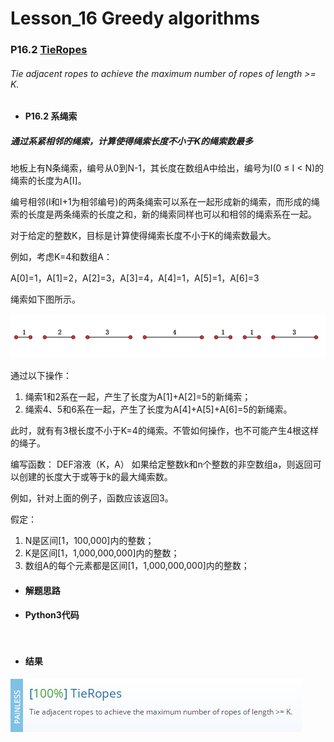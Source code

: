 # Lesson_16 Greedy algorithms  

### P16.2 [TieRopes](https://app.codility.com/programmers/lessons/16-greedy_algorithms/tie_ropes/) 

###### Tie adjacent ropes to achieve the maximum number of ropes of length >= K.

* #### P16.2 系绳索

#####  通过系紧相邻的绳索，计算使得绳索长度不小于K的绳索数最多

地板上有N条绳索，编号从0到N-1，其长度在数组A中给出，编号为I(0 ≤ I < N)的绳索的长度为A[I]。

编号相邻(I和I+1为相邻编号)的两条绳索可以系在一起形成新的绳索，而形成的绳索的长度是两条绳索的长度之和，新的绳索同样也可以和相邻的绳索系在一起。

对于给定的整数K，目标是计算使得绳索长度不小于K的绳索数最大。

例如，考虑K=4和数组A：

A[0]=1，A[1]=2，A[2]=3，A[3]=4，A[4]=1，A[5]=1，A[6]=3

绳索如下图所示。

![image](https://github.com/Anfany/Codility-Lessons-By-Python3/blob/master/L16_Greedy%20algorithms/16.2.1.png)

通过以下操作：
  1. 绳索1和2系在一起，产生了长度为A[1]+A[2]=5的新绳索；
  2. 绳索4、5和6系在一起，产生了长度为A[4]+A[5]+A[6]=5的新绳索。
 
  
此时，就有有3根长度不小于K=4的绳索。不管如何操作，也不可能产生4根这样的绳子。

编写函数：
DEF溶液（K，A）
如果给定整数k和n个整数的非空数组a，则返回可以创建的长度大于或等于k的最大绳索数。

例如，针对上面的例子，函数应该返回3。


假定：
  1. N是区间[1，100,000]内的整数；
  2. K是区间[1，1,000,000,000]内的整数；
  3. 数组A的每个元素都是区间[1，1,000,000,000]内的整数；

* #### 解题思路


* #### Python3代码


```


```




* #### 结果


![image](https://github.com/Anfany/Codility-Lessons-By-Python3/blob/master/L16_Greedy%20algorithms/16.2.png)
